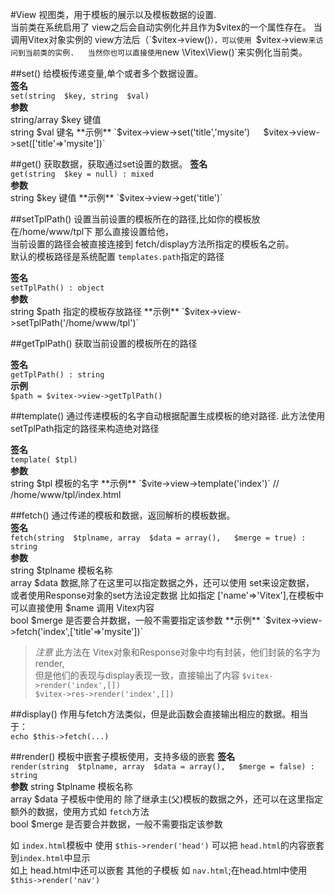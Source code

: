 #View
视图类，用于模板的展示以及模板数据的设置.  
当前类在系统启用了 view之后会自动实例化并且作为$vitex的一个属性存在。  
当调用Vitex对象实例的 view方法后（`$vitex->view()`），可以使用 `$vitex->view` 来访问到当前类的实例.  
当然你也可以直接使用 `new \Vitex\View()`来实例化当前类。  


##set()
给模板传递变量,单个或者多个数据设置。  
**签名**  
`set(string  $key, string  $val) `  
**参数**  
string/array 	$key 	键值   
string 	$val 	键名   
**示例**  
`$vitex->view->set('title','mysite')`  
`$vitex->view->set(['title'=>'mysite'])`

##get()
获取数据，获取通过set设置的数据。 
**签名**  
`get(string  $key = null) : mixed`  
**参数**  
string 	$key 键值   
**示例**  
`$vitex->view->get('title')`  

##setTplPath()
设置当前设置的模板所在的路径,比如你的模板放在/home/www/tpl下 那么直接设置给他，  
当前设置的路径会被直接连接到 fetch/display方法所指定的模板名之前。  
默认的模板路径是系统配置 `templates.path`指定的路径

**签名**  
`setTplPath() : object`  
**参数**  
string $path 指定的模板存放路径  
**示例**  
`$vitex->view->setTplPath('/home/www/tpl')`

##getTplPath()
获取当前设置的模板所在的路径

**签名**  
`getTplPath() : string`  
**示例**  
`$path = $vitex->view->getTplPath()`

##template()
通过传递模板的名字自动根据配置生成模板的绝对路径.
此方法使用setTplPath指定的路径来构造绝对路径  

**签名**  
`template( $tpl) `  
**参数**  
string $tpl 模板的名字   
**示例**  
`$vite->view->template('index')` // /home/www/tpl/index.html

##fetch()
通过传递的模板和数据，返回解析的模板数据。  
**签名**  
`fetch(string  $tplname, array  $data = array(),   $merge = true) : string`  
**参数**  
string 	$tplname 模板名称   
array 	$data 	数据,除了在这里可以指定数据之外，还可以使用 set来设定数据，  
				或者使用Response对象的set方法设定数据
				比如指定 ['name'=>'Vitex'],在模板中可以直接使用 $name 调用 Vitex内容    
bool	$merge 	是否要合并数据，一般不需要指定该参数   
**示例**  
`$vitex->view->fetch('index',['title'=>'mysite'])`  

>*注意* 此方法在 Vitex对象和Response对象中均有封装，他们封装的名字为 render,  
但是他们的表现与display表现一致，直接输出了内容
`$vitex->render('index',[])`  
`$vitex->res->render('index',[])`


##display()
作用与fetch方法类似，但是此函数会直接输出相应的数据。相当于：  
`echo $this->fetch(...)`

##render()
模板中嵌套子模板使用，支持多级的嵌套
**签名**  
`render(string  $tplname, array  $data = array(),   $merge = false) : string`    
**参数**
string 	$tplname 模板名称   
array 	$data 	子模板中使用的 除了继承主(父)模板的数据之外，还可以在这里指定额外的数据，使用方式如 `fetch`方法   
bool	$merge 	是否要合并数据，一般不需要指定该参数   

如  `index.html`模板中  使用  `$this->render('head')` 可以把 `head.html`的内容嵌套到`index.html`中显示  
如上 head.html中还可以嵌套 其他的子模板 如  `nav.html`;在head.html中使用 `$this->render('nav')`